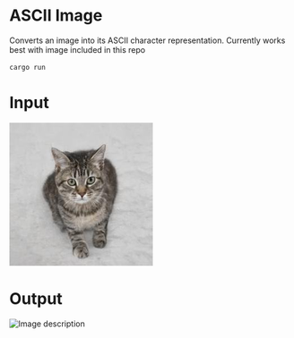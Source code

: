 # ASCII Image

Converts an image into its ASCII character representation. Currently works best with image included in this repo

```
cargo run
```

# Input
![Image description](./cat.jpg)

# Output
![Image description](./cat-ascii.png)
